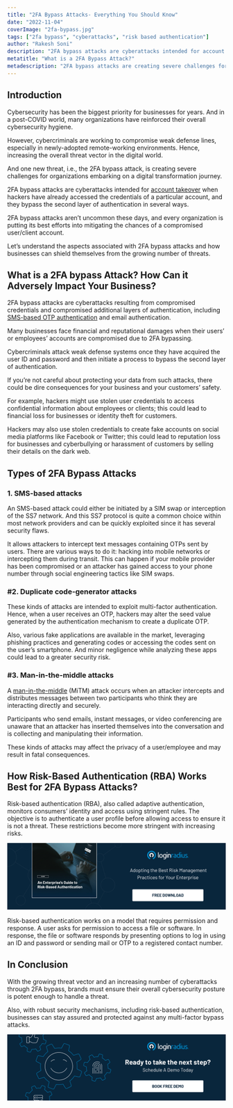 ```yaml
---
title: "2FA Bypass Attacks- Everything You Should Know"
date: "2022-11-04"
coverImage: "2fa-bypass.jpg"
tags: ["2fa bypass", "cyberattacks", "risk based authentication"]
author: "Rakesh Soni"
description: "2FA bypass attacks are cyberattacks intended for account takeover when hackers have already accessed the credentials of a particular account, and they bypass the second layer of authentication in several ways. This post covers how businesses can shield themselves from the growing number of such threats."
metatitle: "What is a 2FA Bypass Attack?"
metadescription: "2FA bypass attacks are creating severe challenges for organizations embarking on a digital transformation journey. Here’s what businesses need to know."
---
```


## Introduction

Cybersecurity has been the biggest priority for businesses for years. And in a post-COVID world, many organizations have reinforced their overall cybersecurity hygiene. 

However, cybercriminals are working to compromise weak defense lines, especially in newly-adopted remote-working environments. Hence, increasing the overall threat vector in the digital world. 

And one new threat, i.e., the 2FA bypass attack, is creating severe challenges for organizations embarking on a digital transformation journey. 

2FA bypass attacks are cyberattacks intended for [account takeover](https://www.loginradius.com/blog/identity/corporate-account-takeover-attacks/) when hackers have already accessed the credentials of a particular account, and they bypass the second layer of authentication in several ways. 

2FA bypass attacks aren’t uncommon these days, and every organization is putting its best efforts into mitigating the chances of a compromised user/client account. 

Let’s understand the aspects associated with 2FA bypass attacks and how businesses can shield themselves from the growing  number of threats. 


## What is a 2FA bypass Attack? How Can it Adversely Impact Your Business? 

2FA bypass attacks are cyberattacks resulting from compromised credentials and compromised additional layers of authentication, including [SMS-based OTP authentication](https://www.loginradius.com/resource/passwordless-login-magic-link-otp-datasheet) and email authentication. 

Many businesses face financial and reputational damages when their users’ or employees’ accounts are compromised due to 2FA bypassing. 

Cybercriminals attack weak defense systems once they have acquired the user ID and password and then initiate a process to bypass the second layer of authentication.

If you’re not careful about protecting your data from such attacks, there could be dire consequences for your business and your customers’ safety.

For example, hackers might use stolen user credentials to access confidential information about employees or clients; this could lead to financial loss for businesses or identity theft for customers.

Hackers may also use stolen credentials to create fake accounts on social media platforms like Facebook or Twitter; this could lead to reputation loss for businesses and cyberbullying or harassment of customers by selling their details on the dark web. 


## Types of 2FA Bypass Attacks


### 1. SMS-based attacks

An SMS-based attack could either be initiated by a SIM swap or interception of the SS7 network. And this SS7 protocol is quite a common choice within most network providers and can be quickly exploited since it has several security flaws. 

It allows attackers to intercept text messages containing OTPs sent by users. There are various ways to do it: hacking into mobile networks or intercepting them during transit. This can happen if your mobile provider has been compromised or an attacker has gained access to your phone number through social engineering tactics like SIM swaps.


### #2. Duplicate code-generator attacks

These kinds of attacks are intended to exploit multi-factor authentication. Hence, when a user receives an OTP, hackers may alter the seed value generated by the authentication mechanism to create a duplicate OTP. 

Also, various fake applications are available in the market, leveraging phishing practices and generating codes or accessing the codes sent on the user’s smartphone. And minor negligence while analyzing these apps could lead to a greater security risk. 


### #3. Man-in-the-middle attacks 

A [man-in-the-middle](https://www.loginradius.com/blog/engineering/top-cyber-threats-in-2022/) (MiTM) attack occurs when an attacker intercepts and distributes messages between two participants who think they are interacting directly and securely. 

Participants who send emails, instant messages, or video conferencing are unaware that an attacker has inserted themselves into the conversation and is collecting and manipulating their information.

These kinds of attacks may affect the privacy of a user/employee and may result in fatal consequences. 


## How Risk-Based Authentication (RBA) Works Best for 2FA Bypass Attacks?

Risk-based authentication (RBA), also called adaptive authentication, monitors consumers’ identity and access using stringent rules. The objective is to authenticate a user profile before allowing access to ensure it is not a threat. These restrictions become more stringent with increasing risks.

[![GD-to-RBA](GD-to-RBA.png)](https://www.loginradius.com/resource/an-enterprises-guide-to-risk-based-authentication/)

Risk-based authentication works on a model that requires permission and response. A user asks for permission to access a file or software. In response, the file or software responds by presenting options to log in using an ID and password or sending mail or OTP to a registered contact number.


## In Conclusion 

With the growing threat vector and an increasing number of cyberattacks through 2FA bypass, brands must ensure their overall cybersecurity posture is potent enough to handle a threat. 

Also, with robust security mechanisms, including risk-based authentication, businesses can stay assured and protected against any multi-factor bypass attacks. 




[![book-a-demo-loginradius](../../assets/book-a-demo-loginradius.png)](https://www.loginradius.com/book-a-demo/)